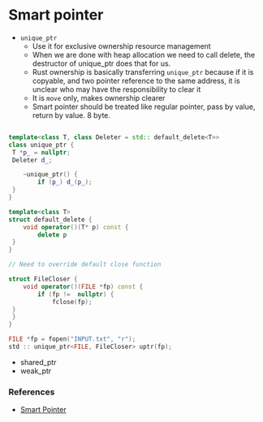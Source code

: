 # Smart pointer

- `unique_ptr`
    - Use it for exclusive ownership resource management
    - When we are done with heap allocation we need to call delete, the destructor of unique_ptr  does that for us.
    - Rust ownership is basically transferring `unique_ptr` because if it is copyable, and two pointer reference to the same address, it is unclear who may have the responsibility to clear it
    - It is `move` only, makes ownership clearer
    - Smart pointer should be treated like regular pointer, pass by value, return by value. 8 byte.

```c++

template<class T, class Deleter = std:: default_delete<T>>
class unique_ptr {
 T *p_ = nullptr;
 Deleter d_;

    ~unique_ptr() {
        if (p_) d_(p_);
 }
}

template<class T>
struct default_delete {
    void operator()(T* p) const {
        delete p
 }
}

// Need to override default close function

struct FileCloser {
    void operator()(FILE *fp) const {
        if (fp !=  nullptr) {
            fclose(fp);
 }
 }
}

FILE *fp = fopen("INPUT.txt", "r");
std :: unique_ptr<FILE, FileCloser> uptr(fp);

```
- shared_ptr
- weak_ptr

### References
- [Smart Pointer](https://github.com/CppCon/CppCon2019/blob/master/Presentations/back_to_basics_smart_pointers/back_to_basics_smart_pointers__arthur_odwyer__cppcon_2019.pdf)